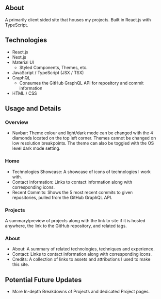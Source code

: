 ## About
A primarily client sided site that houses my projects. Built in React.js with TypeScript.

## Technologies
- React.js
- Next.js
- Material UI
    - Styled Components, Themes, etc.
- JavaScript / TypeScript (JSX / TSX)
- GraphQL
    - Consumes the GitHub GraphQL API for repository and commit information
- HTML / CSS

## Usage and Details

### Overview
- Navbar: Theme colour and light/dark mode can be changed with the 4 diamonds located on the top left corner. Themes cannot be changed on low resolution breakpoints. The theme can also be toggled with the OS level dark mode setting.
### Home
- Technologies Showcase: A showcase of icons of technologies I work with.
- Contact Information: Links to contact information along with corresponding icons.
- Recent Commits: Shows the 5 most recent commits to given repositories, pulled from the GitHub GraphQL API.

### Projects
A summary/preview of projects along with the link to site if it is hosted anywhere, the link to the GitHub repository, and related tags.

### About
- About: A summary of related technologies, techniques and experience.
- Contact: Links to contact information along with corresponding icons.
- Credits: A collection of links to assets and attributions I used to make this site.

## Potential Future Updates
- More In-depth Breakdowns of Projects and dedicated Project pages.